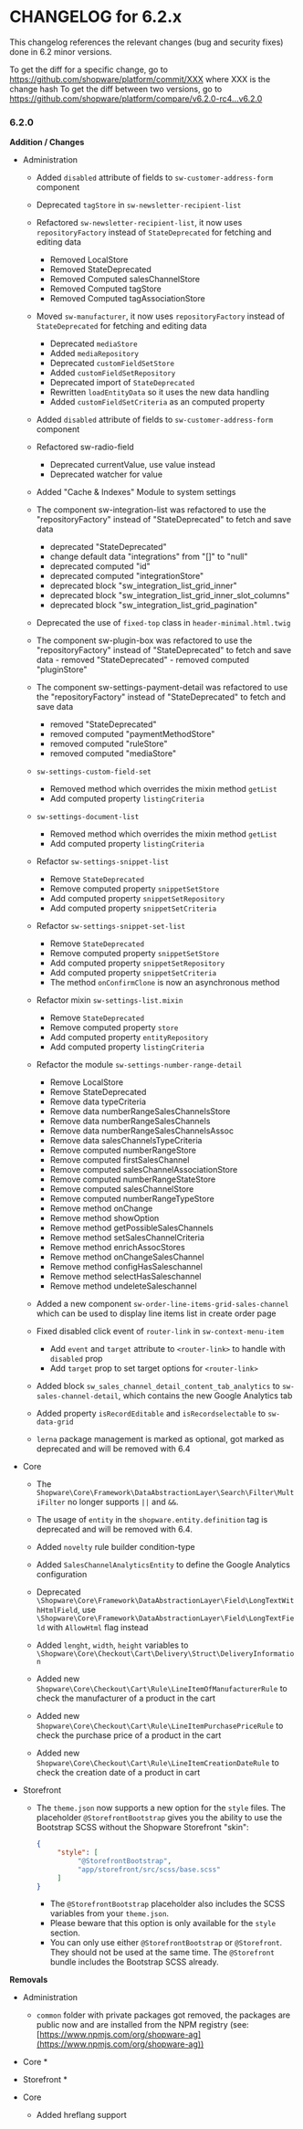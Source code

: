 CHANGELOG for 6.2.x
===================

This changelog references the relevant changes (bug and security fixes) done
in 6.2 minor versions.

To get the diff for a specific change, go to https://github.com/shopware/platform/commit/XXX where XXX is the change hash
To get the diff between two versions, go to https://github.com/shopware/platform/compare/v6.2.0-rc4...v6.2.0

### 6.2.0

**Addition / Changes**

* Administration
	* Added `disabled` attribute of fields to `sw-customer-address-form` component
    * Deprecated `tagStore` in `sw-newsletter-recipient-list`
    * Refactored `sw-newsletter-recipient-list`, it now uses `repositoryFactory` instead of `StateDeprecated` for
    fetching and editing data
        * Removed LocalStore
        * Removed StateDeprecated
        * Removed Computed salesChannelStore
        * Removed Computed tagStore
        * Removed Computed tagAssociationStore
    * Moved `sw-manufacturer`, it now uses `repositoryFactory` instead of `StateDeprecated` for 
    fetching and editing data
        * Deprecated `mediaStore`
        * Added `mediaRepository`
        * Deprecated `customFieldSetStore`
        * Added `customFieldSetRepository`
        * Deprecated import of `StateDeprecated`
        * Rewritten `loadEntityData` so it uses the new data handling
        * Added `customFieldSetCriteria` as an computed property
    * Added `disabled` attribute of fields to `sw-customer-address-form` component
    * Refactored sw-radio-field
        * Deprecated currentValue, use value instead
        * Deprecated watcher for value
    * Added "Cache & Indexes" Module to system settings
    * The component sw-integration-list was refactored to use the "repositoryFactory" instead of "StateDeprecated" to fetch and save data
	    - deprecated "StateDeprecated"
	    - change default data "integrations" from "[]" to "null"
	    - deprecated computed "id"
	    - deprecated computed "integrationStore"
	    - deprecated block "sw_integration_list_grid_inner"
	    - deprecated block "sw_integration_list_grid_inner_slot_columns"
	    - deprecated block "sw_integration_list_grid_pagination"
    * Deprecated the use of `fixed-top` class in `header-minimal.html.twig`
    * The component sw-plugin-box was refactored to use the "repositoryFactory" instead of "StateDeprecated" to fetch and save data
            - removed "StateDeprecated"
            - removed computed "pluginStore"
    * The component sw-settings-payment-detail was refactored to use the "repositoryFactory" instead of "StateDeprecated" to fetch and save data
        - removed "StateDeprecated"
        - removed computed "paymentMethodStore"
        - removed computed "ruleStore"
        - removed computed "mediaStore"
    * `sw-settings-custom-field-set`
	    - Removed method which overrides the mixin method `getList`
	    - Add computed property `listingCriteria`
    * `sw-settings-document-list`
        - Removed method which overrides the mixin method `getList`
        - Add computed property `listingCriteria`
    * Refactor  `sw-settings-snippet-list`
        - Remove `StateDeprecated`
        - Remove computed property `snippetSetStore`
        - Add computed property `snippetSetRepository`
        - Add computed property `snippetSetCriteria`
    * Refactor `sw-settings-snippet-set-list`
        - Remove `StateDeprecated`
        - Remove computed property `snippetSetStore`
        - Add computed property `snippetSetRepository`
        - Add computed property `snippetSetCriteria`
        - The method `onConfirmClone` is now an asynchronous method
    * Refactor mixin `sw-settings-list.mixin`
        - Remove `StateDeprecated`
        - Remove computed property `store`
        - Add computed property `entityRepository`
        - Add computed property `listingCriteria`
    * Refactor the module `sw-settings-number-range-detail`
        * Remove LocalStore
        * Remove StateDeprecated
        * Remove data typeCriteria
        * Remove data numberRangeSalesChannelsStore
        * Remove data numberRangeSalesChannels
        * Remove data numberRangeSalesChannelsAssoc
        * Remove data salesChannelsTypeCriteria
        * Remove computed numberRangeStore
        * Remove computed firstSalesChannel
        * Remove computed salesChannelAssociationStore
        * Remove computed numberRangeStateStore
        * Remove computed salesChannelStore
        * Remove computed numberRangeTypeStore
        * Remove method onChange
        * Remove method showOption
        * Remove method getPossibleSalesChannels
        * Remove method setSalesChannelCriteria
        * Remove method enrichAssocStores
        * Remove method onChangeSalesChannel
        * Remove method configHasSaleschannel
        * Remove method selectHasSaleschannel
        * Remove method undeleteSaleschannel
    * Added a new component `sw-order-line-items-grid-sales-channel` which can be used to display line items list in create order page
     * Fixed disabled click event of `router-link` in `sw-context-menu-item`
        - Add `event` and `target` attribute to `<router-link>` to handle with `disabled` prop
        - Add `target` prop to set target options for `<router-link>`
    * Added block `sw_sales_channel_detail_content_tab_analytics` to `sw-sales-channel-detail`, which contains the new Google Analytics tab

    * Added property `isRecordEditable` and `isRecordselectable` to `sw-data-grid`
    * `lerna` package management is marked as optional, got marked as deprecated and will be removed with 6.4
* Core    
    * The `Shopware\Core\Framework\DataAbstractionLayer\Search\Filter\MultiFilter` no longer supports `||` and `&&`.
    * The usage of `entity` in the `shopware.entity.definition` tag is deprecated and will be removed with 6.4. 
    * Added `novelty` rule builder condition-type
    * Added `SalesChannelAnalyticsEntity` to define the Google Analytics configuration
    * Deprecated `\Shopware\Core\Framework\DataAbstractionLayer\Field\LongTextWithHtmlField`, use `\Shopware\Core\Framework\DataAbstractionLayer\Field\LongTextField` with `AllowHtml` flag instead
    * Added `lenght`, `width`, `height` variables to `\Shopware\Core\Checkout\Cart\Delivery\Struct\DeliveryInformation`  
    * Added new `Shopware\Core\Checkout\Cart\Rule\LineItemOfManufacturerRule` to check the manufacturer of a product in the cart
    * Added new `Shopware\Core\Checkout\Cart\Rule\LineItemPurchasePriceRule` to check the purchase price of a product in the cart

    * Added new `Shopware\Core\Checkout\Cart\Rule\LineItemCreationDateRule` to check the creation date of a product in cart

* Storefront	
    * The `theme.json` now supports a new option for the `style` files. The placeholder `@StorefrontBootstrap` gives you the ability to use the Bootstrap SCSS without the Shopware Storefront "skin":
        ```json
        {
             "style": [
                  "@StorefrontBootstrap",
                  "app/storefront/src/scss/base.scss"
             ]
        }
         ```
        * The `@StorefrontBootstrap` placeholder also includes the SCSS variables from your `theme.json`.
        * Please beware that this option is only available for the `style` section.
        * You can only use either `@StorefrontBootstrap` or `@Storefront`. They should not be used at the same time. The `@Storefront` bundle includes the Bootstrap SCSS already.

**Removals**

* Administration
    * `common` folder with private packages got removed, the packages are public now and are installed from the NPM registry (see: [https://www.npmjs.com/org/shopware-ag](https://www.npmjs.com/org/shopware-ag))

* Core
    *    

* Storefront
    *	
* Core
    * Added hreflang support
